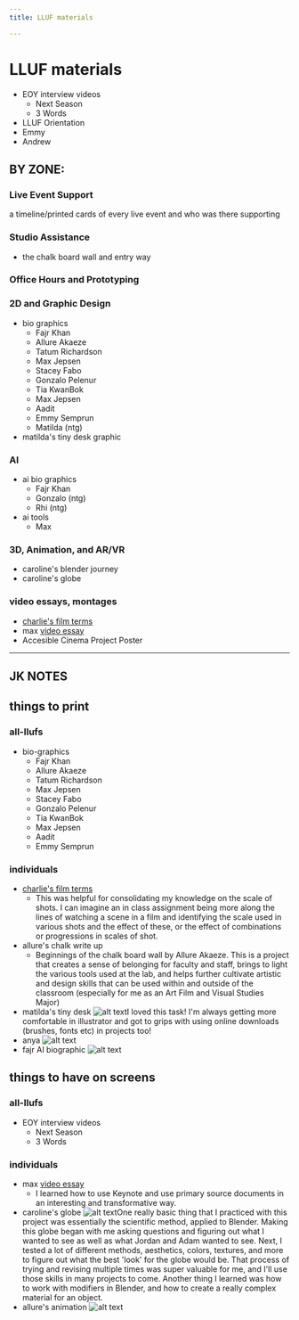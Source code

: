 ```yaml
---
title: LLUF materials

---
```


# LLUF materials

* EOY interview videos
    * Next Season
    * 3 Words
* LLUF Orientation 
* Emmy 
* Andrew

## BY ZONE:

### Live Event Support
a timeline/printed cards of every live event and who was there supporting

### Studio Assistance
* the chalk board wall and entry way

### Office Hours and Prototyping

### 2D and Graphic Design
* bio graphics
    * Fajr  Khan
    * Allure Akaeze
    * Tatum Richardson
    * Max Jepsen
    * Stacey Fabo
    * Gonzalo Pelenur
    * Tia KwanBok
    * Max Jepsen 
    * Aadit 
    * Emmy Semprun 
    * Matilda (ntg)
* matilda's tiny desk graphic

### AI
* ai bio graphics
   * Fajr  Khan
   * Gonzalo (ntg)
   * Rhi (ntg)
* ai tools
    * Max


### 3D, Animation, and AR/VR
* caroline's blender journey
* caroline's globe

### video essays, montages
* [charlie's film terms](https://www.canva.com/design/DAFeIjY8SeI/S9HnBDrL8xo-rsNt-zNEnw/edit?utm_source=shareButton&utm_medium=email&utm_campaign=designshare)
* max [video essay](https://files.slack.com/files-pri/T0HTW3H0V-F055X30H4BV/screenshot_2023-05-02_at_1.57.38_pm.png?pub_secret=a60b3ac8b4) 
* Accesible Cinema Project Poster

---


## JK NOTES

## things to print

### all-llufs
* bio-graphics
    * Fajr  Khan
    * Allure Akaeze
    * Tatum Richardson
    * Max Jepsen
    * Stacey Fabo
    * Gonzalo Pelenur
    * Tia KwanBok
    * Max Jepsen 
    * Aadit 
    * Emmy Semprun 

### individuals
* [charlie's film terms](https://www.canva.com/design/DAFeIjY8SeI/S9HnBDrL8xo-rsNt-zNEnw/edit?utm_source=shareButton&utm_medium=email&utm_campaign=designshare)
    * This was helpful for consolidating my knowledge on the scale of shots. I can imagine an in class assignment being more along the lines of watching a scene in a film and identifying the scale used in various shots and the effect of these, or the effect of combinations or progressions in scales of shot. 
* allure's chalk write up
    * Beginnings of the chalk board wall by Allure Akaeze. This is a project that creates a sense of belonging for faculty and staff, brings to light the various tools used at the lab, and helps further cultivate artistic and design skills that can be used  within and outside of the classroom (especially for me as an Art Film and Visual Studies Major)
* matilda's tiny desk ![alt text](https://files.slack.com/files-pri/T0HTW3H0V-F056DP74B3N/asset_2.png?pub_secret=2aaabe9958)I loved this task! I'm always getting more comfortable in illustrator and got to grips with using online downloads (brushes, fonts etc) in projects too!  
* anya ![alt text](https://files.slack.com/files-pri/T0HTW3H0V-F055W0J2NUX/screenshot_2023-05-04_at_2.26.09_pm.png?pub_secret=fa3888c43f)
* fajr AI biographic ![alt text](https://files.slack.com/files-pri/T0HTW3H0V-F056ATHDP1Q/image.png?pub_secret=40d9ad36df)

## things to have on screens

### all-llufs
* EOY interview videos
    * Next Season
    * 3 Words
### individuals
* max [video essay](https://files.slack.com/files-pri/T0HTW3H0V-F055X30H4BV/screenshot_2023-05-02_at_1.57.38_pm.png?pub_secret=a60b3ac8b4) 
    * I learned how to use Keynote and use primary source documents in an interesting and transformative way.
* caroline's globe ![alt text](https://files.slack.com/files-pri/T0HTW3H0V-F0563LX2BR7/360_globe_360.gif?pub_secret=a15eade6b0)One really basic thing that I practiced with this project was essentially the scientific method, applied to Blender. Making this globe began with me asking questions and figuring out what I wanted to see as well as what Jordan and Adam wanted to see. Next, I tested a lot of different methods, aesthetics, colors, textures, and more to figure out what the best 'look' for the globe would be. That process of trying and revising multiple times was super valuable for me, and I'll use those skills in many projects to come. Another thing I learned was how to work with modifiers in Blender, and how to create a really complex material for an object. 
* allure's animation ![alt text](https://files.slack.com/files-pri/T0HTW3H0V-F052CP1927N/welcomellallure-_april_7__2023_10.18.33.gif?pub_secret=d4d0da5842)
